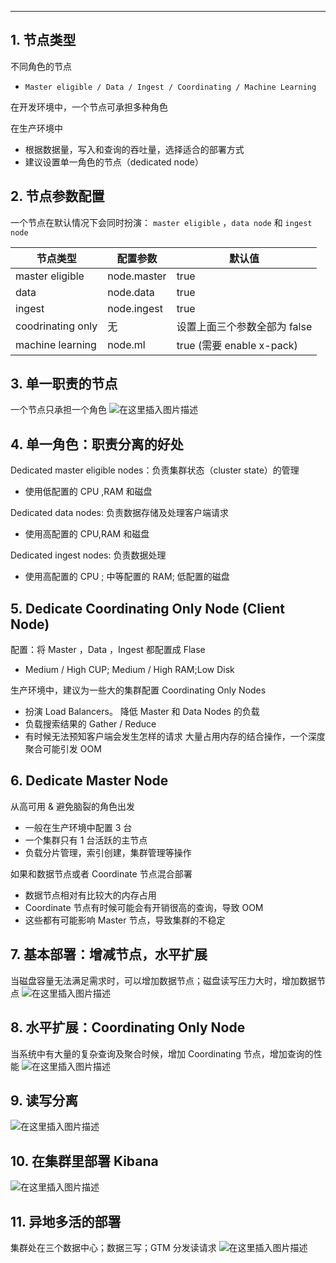 

----
## 1. 节点类型
不同角色的节点

 - `Master eligible / Data / Ingest / Coordinating / Machine Learning`

在开发环境中，一个节点可承担多种角色

在生产环境中

 - 根据数据量，写入和查询的吞吐量，选择适合的部署方式
 - 建议设置单一角色的节点（dedicated node）

## 2. 节点参数配置
一个节点在默认情况下会同时扮演： `master eligible` ，`data node` 和 `ingest node`

| 节点类型              | 配置参数        | 默认值                     |
|-------------------|-------------|-------------------------|
| master eligible   | node.master | true                    |
| data              | node.data   | true                    |
| ingest            | node.ingest | true                    |
| coodrinating only | 无           | 设置上面三个参数全部为 false       |
| machine learning  | node.ml     | true (需要 enable x-pack) |


## 3. 单一职责的节点
一个节点只承担一个角色
![在这里插入图片描述](https://img-blog.csdnimg.cn/20210312101449714.png?x-oss-process=image/watermark,type_ZmFuZ3poZW5naGVpdGk,shadow_10,text_aHR0cHM6Ly9ibG9nLmNzZG4ubmV0L3hpeGloYWhhbGVsZWhlaGU=,size_16,color_FFFFFF,t_70)
## 4. 单一角色：职责分离的好处
Dedicated master eligible nodes：负责集群状态（cluster state）的管理

 - 使用低配置的 CPU ,RAM 和磁盘

Dedicated data nodes: 负责数据存储及处理客户端请求

 - 使用高配置的 CPU,RAM 和磁盘

Dedicated ingest nodes: 负责数据处理

 - 使用高配置的 CPU ; 中等配置的 RAM; 低配置的磁盘

## 5. Dedicate Coordinating Only Node (Client Node)
配置：将 Master ，Data ，Ingest 都配置成 Flase

 - Medium / High CUP; Medium / High RAM;Low Disk

生产环境中，建议为一些大的集群配置 Coordinating Only Nodes

 - 扮演 Load Balancers。 降低 Master 和 Data Nodes 的负载
 - 负载搜索结果的 Gather / Reduce
 - 有时候无法预知客户端会发生怎样的请求
大量占用内存的结合操作，一个深度聚合可能引发 OOM
## 6. Dedicate Master Node
 从高可用 & 避免脑裂的角色出发
 - 一般在生产环境中配置 3 台
 - 一个集群只有 1 台活跃的主节点
 - 负载分片管理，索引创建，集群管理等操作

如果和数据节点或者 Coordinate 节点混合部署

 - 数据节点相对有比较大的内存占用
 - Coordinate 节点有时候可能会有开销很高的查询，导致 OOM
 - 这些都有可能影响 Master 节点，导致集群的不稳定

## 7. 基本部署：增减节点，水平扩展
当磁盘容量无法满足需求时，可以增加数据节点；磁盘读写压力大时，增加数据节点
![在这里插入图片描述](https://img-blog.csdnimg.cn/20210312102646110.png?x-oss-process=image/watermark,type_ZmFuZ3poZW5naGVpdGk,shadow_10,text_aHR0cHM6Ly9ibG9nLmNzZG4ubmV0L3hpeGloYWhhbGVsZWhlaGU=,size_16,color_FFFFFF,t_70)


## 8. 水平扩展：Coordinating Only Node
当系统中有大量的复杂查询及聚合时候，增加 Coordinating 节点，增加查询的性能
![在这里插入图片描述](https://img-blog.csdnimg.cn/20210312102706865.png?x-oss-process=image/watermark,type_ZmFuZ3poZW5naGVpdGk,shadow_10,text_aHR0cHM6Ly9ibG9nLmNzZG4ubmV0L3hpeGloYWhhbGVsZWhlaGU=,size_16,color_FFFFFF,t_70)
## 9. 读写分离
![在这里插入图片描述](https://img-blog.csdnimg.cn/20210312102726758.png?x-oss-process=image/watermark,type_ZmFuZ3poZW5naGVpdGk,shadow_10,text_aHR0cHM6Ly9ibG9nLmNzZG4ubmV0L3hpeGloYWhhbGVsZWhlaGU=,size_16,color_FFFFFF,t_70)
## 10. 在集群里部署 Kibana
![在这里插入图片描述](https://img-blog.csdnimg.cn/2021031210281127.png?x-oss-process=image/watermark,type_ZmFuZ3poZW5naGVpdGk,shadow_10,text_aHR0cHM6Ly9ibG9nLmNzZG4ubmV0L3hpeGloYWhhbGVsZWhlaGU=,size_16,color_FFFFFF,t_70)
## 11. 异地多活的部署
集群处在三个数据中心；数据三写；GTM 分发读请求
![在这里插入图片描述](https://img-blog.csdnimg.cn/20210312102835358.png?x-oss-process=image/watermark,type_ZmFuZ3poZW5naGVpdGk,shadow_10,text_aHR0cHM6Ly9ibG9nLmNzZG4ubmV0L3hpeGloYWhhbGVsZWhlaGU=,size_16,color_FFFFFF,t_70)

